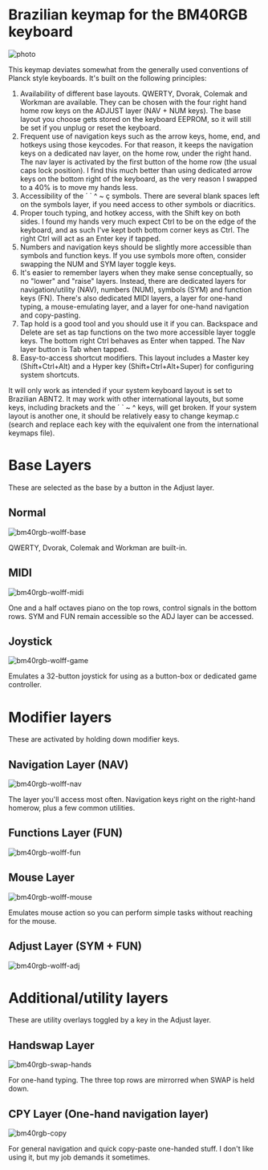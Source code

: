 # Brazilian keymap for the BM40RGB keyboard

![photo](https://user-images.githubusercontent.com/62627597/228396721-b38ea064-6e80-4aff-90ec-01164d0515ae.jpg)

This keymap deviates somewhat from the generally used conventions of Planck style keyboards. 
It's built on the following principles:

1. Availability of different base layouts. QWERTY, Dvorak, Colemak and Workman are available. They can be chosen with the four right hand home row keys on the ADJUST layer (NAV + NUM keys). The base layout you choose gets stored on the keyboard EEPROM, so it will still be set if you unplug or reset the keyboard.
2. Frequent use of navigation keys such as the arrow keys, home, end, and hotkeys using those keycodes. For that reason, it keeps the navigation keys on a dedicated nav layer, on the home row, under the right hand. The nav layer is activated by the first button of the home row (the usual caps lock position). I find this much better than using dedicated arrow keys on the bottom right of the keyboard, as the very reason I swapped to a 40% is to move my hands less.
3. Accessibility of the ´ ` ^ ~ ç symbols. There are several blank spaces left on the symbols layer, if you need access to other symbols or diacritics.
4. Proper touch typing, and hotkey access, with the Shift key on both sides. I found my hands very much expect Ctrl to be on the edge of the keyboard, and as such I've kept both bottom corner keys as Ctrl. The right Ctrl will act as an Enter key if tapped.
5. Numbers and navigation keys should be slightly more accessible than symbols and function keys. If you use symbols more often, consider swapping the NUM and SYM layer toggle keys.
6. It's easier to remember layers when they make sense conceptually, so no "lower" and "raise" layers. Instead, there are dedicated layers for navigation/utility (NAV), numbers (NUM), symbols (SYM) and function keys (FN). There's also dedicated MIDI layers, a layer for one-hand typing, a mouse-emulating layer, and a layer for one-hand navigation and copy-pasting.
7. Tap hold is a good tool and you should use it if you can. Backspace and Delete are set as tap functions on the two more accessible layer toggle keys. The bottom right Ctrl behaves as Enter when tapped. The Nav layer button is Tab when tapped.
8. Easy-to-access shortcut modifiers. This layout includes a Master key (Shift+Ctrl+Alt) and a Hyper key (Shift+Ctrl+Alt+Super) for configuring system shortcuts.

It will only work as intended if your system keyboard layout is set to Brazilian ABNT2. It may work with other international layouts, but some keys, including brackets and the ´ ` ~ ^ keys, will get broken. If your system layout is another one, it should be relatively easy to change keymap.c (search and replace each key with the equivalent one from the international keymaps file). 

# Base Layers

These are selected as the base by a button in the Adjust layer.

## Normal

![bm40rgb-wolff-base](https://user-images.githubusercontent.com/62627597/228848191-cb403c12-c090-4aeb-b207-506e5c80c547.png)

QWERTY, Dvorak, Colemak and Workman are built-in.

## MIDI

![bm40rgb-wolff-midi](https://user-images.githubusercontent.com/62627597/228708182-5ba2b9f4-e1f4-4e10-be6e-58ff373f274a.png)

One and a half octaves piano on the top rows, control signals in the bottom rows. SYM and FUN remain accessible so the ADJ layer can be accessed.

## Joystick

![bm40rgb-wolff-game](https://user-images.githubusercontent.com/62627597/228849208-9fb10cf3-0a11-4799-877a-48eafe811078.png)

Emulates a 32-button joystick for using as a button-box or dedicated game controller.

# Modifier layers

These are activated by holding down modifier keys.

## Navigation Layer (NAV)

![bm40rgb-wolff-nav](https://user-images.githubusercontent.com/62627597/228712172-a3c42451-e43b-445d-8777-5e62aaf7d6a2.png)

The layer you'll access most often. Navigation keys right on the right-hand homerow, plus a few common utilities.

## Functions Layer (FUN)

![bm40rgb-wolff-fun](https://user-images.githubusercontent.com/62627597/228852255-3c12d3c8-733a-4680-888c-35a4162cd3a3.png)

## Mouse Layer

![bm40rgb-wolff-mouse](https://user-images.githubusercontent.com/62627597/228852117-12345073-d1dd-4453-ad14-7700ce8620ea.png)

Emulates mouse action so you can perform simple tasks without reaching for the mouse.

## Adjust Layer (SYM + FUN)

![bm40rgb-wolff-adj](https://user-images.githubusercontent.com/62627597/228851675-ec61ad2b-95a9-402b-933a-009e9f52fbd3.png)

# Additional/utility layers

These are utility overlays toggled by a key in the Adjust layer.

## Handswap Layer

![bm40rgb-swap-hands](https://user-images.githubusercontent.com/62627597/228849174-e3bca496-9f5a-49d6-a41e-9b65adbc6c34.png)

For one-hand typing. The three top rows are mirrorred when SWAP is held down.

## CPY Layer (One-hand navigation layer)

![bm40rgb-copy](https://user-images.githubusercontent.com/62627597/228847641-4caa777e-c368-4921-a0a4-10c47afa2537.png)

For general navigation and quick copy-paste one-handed stuff. I don't like using it, but my job demands it sometimes.

